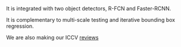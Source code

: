 It is integrated with two object detectors, R-FCN and Faster-RCNN. 

It is complementary to multi-scale testing and iterative bounding box regression. 

We are also making our ICCV [reviews](http://www.cs.umd.edu/~bharat/reviews.html) 

